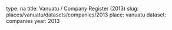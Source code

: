 type: na
title: Vanuatu / Company Register (2013)
slug: places/vanuatu/datasets/companies/2013
place: vanuatu
dataset: companies
year: 2013
